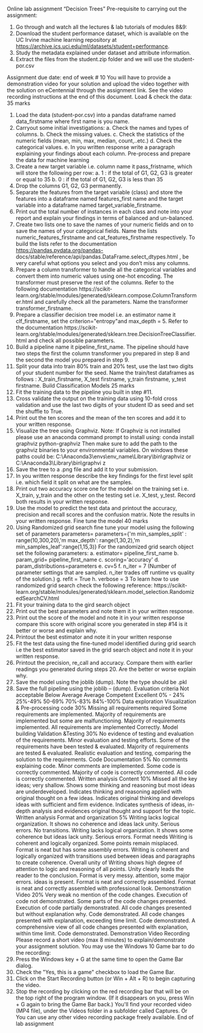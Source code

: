 Online lab assignment “Decision Trees”
Pre-requisite to carrying out the assignment:
1. Go through and watch all the lectures & lab tutorials of modules 8&9:
2. Download the student performance dataset, which is available on the UC Irvine machine learning repository at https://archive.ics.uci.edu/ml/datasets/student+performance.
3. Study the metadata explained under dataset and attribute information.
4. Extract the files from the student.zip folder and we will use the student-por.csv

Assignment due date: end of week # 10
You will have to provide a demonstration video for your solution and upload the video together with the solution on eCentennial through the assignment link. See the video recording instructions at the end of this document.
Load & check the data: 35 marks
1. Load the data (student-por.csv) into a pandas dataframe named data_firstname where first name is you name.
2. Carryout some initial investigations:
a. Check the names and types of columns.
b. Check the missing values.
c. Check the statistics of the numeric fields (mean, min, max, median, count,..etc.)
d. Check the categorical values.
e. In you written response write a paragraph explaining your findings about each column.
Pre-process and prepare the data for machine learning
3. Create a new target variable i.e. column name it pass_fristname, which will store the following per row:
a. 1 : if the total of G1, G2, G3 is greater or equal to 35
b. 0 : if the total of G1, G2, G3 is less than 35
4. Drop the columns G1, G2, G3 permanently.
5. Separate the features from the target variable (class) and store the features into a dataframe named features_first name and the target variable into a dataframe named target_variable_firstname.
6. Print out the total number of instances in each class and note into your report and explain your findings in terms of balanced and un-balanced.
7. Create two lists one to save the names of your numeric fields and on to save the names of your categorical fields. Name the lists numeric_features_firstname and cat_features_firstname respectively. To build the lists refer to the documentation https://pandas.pydata.org/pandas- docs/stable/reference/api/pandas.DataFrame.select_dtypes.html , be very careful what options you select and you don’t miss any columns.
8. Prepare a column transformer to handle all the categorical variables and convert them into numeric values using one-hot encoding. The transformer must preserve the rest of the columns. Refer to the following documentation https://scikit- learn.org/stable/modules/generated/sklearn.compose.ColumnTransformer.html and carefully check all the parameters. Name the transformer transformer_firstname.
9. Prepare a classifier decision tree model i.e. an estimator name it clf_firstname, set the criterion="entropy"and max_depth = 5. Refer to the documentation https://scikit-
learn.org/stable/modules/generated/sklearn.tree.DecisionTreeClassifier.html and check all possible parameters.
10. Build a pipeline name it pipeline_first_name. The pipeline should have two steps the first the column transformer you prepared in step 8 and the second the model you prepared in step 9.
11. Split your data into train 80% train and 20% test, use the last two digits of your student number for the seed. Name the train/test dataframes as follows : X_train_firstname, X_test firstname, y_train firstname, y_test firstname.
Build Classification Models 25 marks
12. Fit the training data to the pipeline you built in step #11.
13. Cross validate the output on the training data using 10-fold cross validation and use the last two digits of your student ID as seed and set the shuffle to True.
14. Print out the ten scores and the mean of the ten scores and add it to your written response.
15. Visualize the tree using Graphviz.
Note: If Graphviz is not installed please use an anaconda command prompt to install using:
conda install graphviz python-graphviz
Then make sure to add the path to the graphviz binaries to your environmental variables. On windows these paths could be:
C:\Anaconda3\envs\env_name\Library\bin\graphviz or C:\Anaconda3\Library\bin\graphvi z
16. Save the tree to a .png file and add it to your submission.
17. In you written response describe the key findings for the first level split i.e. which field it split on what are the samples.
18. Print out two accuracy score one for the model on the training set i.e. X_train, y_train and the other on the testing set i.e. X_test, y_test. Record both results in your written response.
19. Use the model to predict the test data and printout the accuracy, precision and recall scores and the confusion matrix. Note the results in your written response.
Fine tune the model 40 marks
20. Using Randomized grid search fine tune your model using the following set of parameters
parameters= parameters={'m min_samples_split' : range(10,300,20),'m max_depth': range(1,30,2),'m min_samples_leaf':range(1,15,3)}
For the randomized grid search object set the following parameters:
a. estimator= pipeline_first_name
b. param_grid= pipeline_first_name
c. scoring='accuracy'
d. param_distributions=parameters
e. cv=5
f. n_iter = 7 (Number of parameter settings that are sampled. n_iter trades off runtime vs quality of the solution.)
g. refit = True
h. verbose = 3
To learn how to use randomized grid search check the following reference: https://scikit- learn.org/stable/modules/generated/sklearn.model_selection.RandomizedSearchCV.html
21. Fit your training data to the gird search object
22. Print out the best parameters and note them it in your written response.
23. Print out the score of the model and note it in your written response compare this score with original score you generated in step #14 is it better or worse and explain why.
24. Printout the best estimator and note it in your written response
25. Fit the test data using the fine-tuned model identified during grid search i.e the best estimator saved in the grid search object and note it in your written response.
26. Printout the precision, re_call and accuracy. Compare them with earlier readings you generated during steps 20. Are the better or worse explain why.
27. Save the model using the joblib (dump). Note the type should be .pkl
28. Save the full pipeline using the joblib – (dump).
Evaluation criteria
Not acceptable
Below
Average
Average
Competent
Excellent
0% - 24%
25%-49%
50-69%
70%-83%
84%-100%
Data exploration Visualization &
Pre-processing code
30%
Missing all requirements required
Some requirements are implemented.
Majority of requirements are implemented but some are malfunctioning.
Majority of requirements implemented.
All requirements are implemented
Correctly.
Model building Validation
&Testing
30%
No evidence of testing and evaluation of the requirements.
Minor evaluation and testing efforts.
Some of the requirements have been tested & evaluated.
Majority of requirements are tested & evaluated. Realistic evaluation and testing, comparing the solution to the requirements.
Code Documentation
5%
No comments explaining code.
Minor comments are implemented.
Some code is correctly commented.
Majority of code is correctly commented.
All code is correctly commented.
Written analysis
Content
10%
Missed all the key ideas; very shallow.
Shows some thinking and reasoning but most ideas are underdeveloped.
Indicates thinking and reasoning applied with original thought on a few ideas.
Indicates original thinking and develops ideas with sufficient and firm evidence.
Indicates synthesis of ideas, in-depth analysis and evidences original thought and support for the topic.
Written analysis Format and organization
5%
Writing lacks logical organization. It shows no coherence and ideas lack unity. Serious errors. No transitions.
Writing lacks logical organization. It shows some coherence but ideas lack unity. Serious errors.
Format needs
Writing is coherent and logically organized. Some points remain misplaced.
Format is neat but has some assembly errors.
Writing is coherent and logically organized with transitions used between ideas and paragraphs to create coherence. Overall unity of
Writing shows high degree of attention to logic and reasoning of all points. Unity clearly leads the reader to the conclusion.
Format is very messy.
attention, some major errors.
ideas is present. Format is neat and correctly assembled.
Format is neat and correctly assembled with professional look.
Demonstration Video
20%
Very weak no mention of the code changes. Execution of code not demonstrated.
Some parts of the code changes presented.
Execution of code partially demonstrated.
All code changes presented but without explanation why. Code demonstrated.
All code changes presented with explanation, exceeding time limit. Code demonstrated.
A comprehensive view of all code changes presented with explanation, within time limit. Code demonstrated.
Demonstration Video Recording
Please record a short video (max 8 minutes) to explain/demonstrate your assignment solution. You may use the Windows 10 Game bar to do the recording:
1. Press the Windows key + G at the same time to open the Game Bar dialog.
2. Check the "Yes, this is a game" checkbox to load the Game Bar.
3. Click on the Start Recording button (or Win + Alt + R) to begin capturing the video.
4. Stop the recording by clicking on the red recording bar that will be on the top right of the program window.
(If it disappears on you, press Win + G again to bring the Game Bar back.)
You'll find your recorded video (MP4 file), under the Videos folder in a subfolder called Captures. Or
You can use any other video recording package freely available.
End of lab assignment